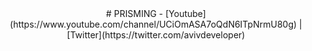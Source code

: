 <div align="center">
# PRISMING
- [Youtube](https://www.youtube.com/channel/UCiOmASA7oQdN6ITpNrmU80g) | [Twitter](https://twitter.com/avivdeveloper)
  
</div>
